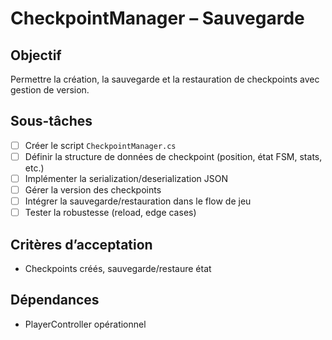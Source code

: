 # CheckpointManager – Sauvegarde

## Objectif

Permettre la création, la sauvegarde et la restauration de checkpoints avec gestion de version.

## Sous-tâches

- [ ] Créer le script `CheckpointManager.cs`
- [ ] Définir la structure de données de checkpoint (position, état FSM, stats, etc.)
- [ ] Implémenter la serialization/deserialization JSON
- [ ] Gérer la version des checkpoints
- [ ] Intégrer la sauvegarde/restauration dans le flow de jeu
- [ ] Tester la robustesse (reload, edge cases)

## Critères d’acceptation

- Checkpoints créés, sauvegarde/restaure état

## Dépendances

- PlayerController opérationnel
